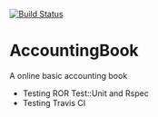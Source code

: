[![Build Status](https://travis-ci.org/akiicat/AccountingBook.svg?branch=master)](https://travis-ci.org/akiicat/AccountingBook)

# AccountingBook
A online basic accounting book

- Testing ROR Test::Unit and Rspec
- Testing Travis CI
